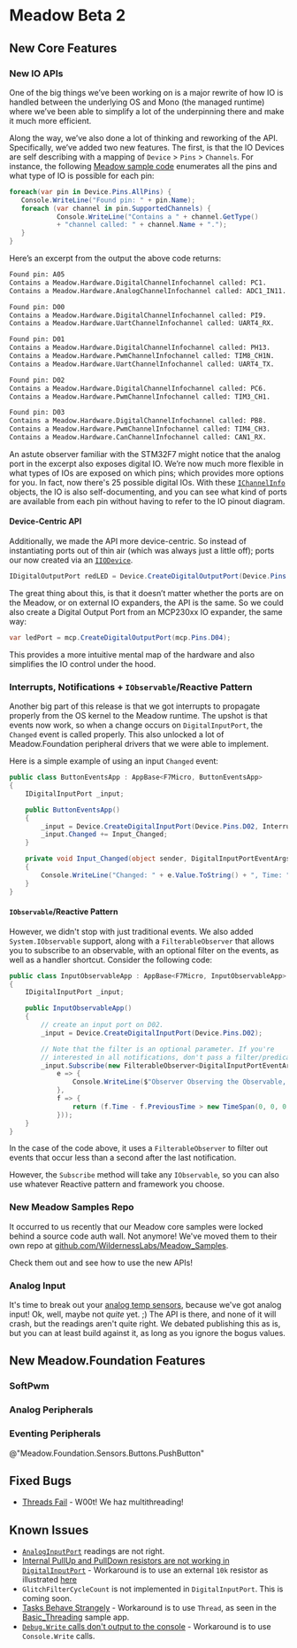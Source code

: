 # Meadow Beta 2

## New Core Features

### New IO APIs

One of the big things we’ve been working on is a major rewrite of how IO is handled between the underlying OS and Mono (the managed runtime) where we’ve been able to simplify a lot of the underpinning there and make it much more efficient. 

Along the way, we’ve also done a lot of thinking and reworking of the API. Specifically, we’ve added two new features. The first, is that the IO Devices are self describing with a mapping of `Device` > `Pins` > `Channels`. For instance, the following [Meadow sample code](https://github.com/WildernessLabs/Meadow_Samples/tree/master/Source/MeadowSamples/GpioInterrogation) enumerates all the pins and what type of IO is possible for each pin:

```csharp
foreach(var pin in Device.Pins.AllPins) {
   Console.WriteLine("Found pin: " + pin.Name);
   foreach (var channel in pin.SupportedChannels) {
            Console.WriteLine("Contains a " + channel.GetType() 
            + "channel called: " + channel.Name + ".");
   }
}
```
Here’s an excerpt from the output the above code returns:

```bash
Found pin: A05
Contains a Meadow.Hardware.DigitalChannelInfochannel called: PC1.
Contains a Meadow.Hardware.AnalogChannelInfochannel called: ADC1_IN11.

Found pin: D00
Contains a Meadow.Hardware.DigitalChannelInfochannel called: PI9.
Contains a Meadow.Hardware.UartChannelInfochannel called: UART4_RX.

Found pin: D01
Contains a Meadow.Hardware.DigitalChannelInfochannel called: PH13.
Contains a Meadow.Hardware.PwmChannelInfochannel called: TIM8_CH1N.
Contains a Meadow.Hardware.UartChannelInfochannel called: UART4_TX.

Found pin: D02
Contains a Meadow.Hardware.DigitalChannelInfochannel called: PC6.
Contains a Meadow.Hardware.PwmChannelInfochannel called: TIM3_CH1.

Found pin: D03
Contains a Meadow.Hardware.DigitalChannelInfochannel called: PB8.
Contains a Meadow.Hardware.PwmChannelInfochannel called: TIM4_CH3.
Contains a Meadow.Hardware.CanChannelInfochannel called: CAN1_RX.
```

An astute observer familiar with the STM32F7 might notice that the analog port in the excerpt also exposes digital IO. We’re now much more flexible in what types of IOs are exposed on which pins; which provides more options for you. In fact, now there's 25 possible digital IOs. With these [`IChannelInfo`](xref:Meadow.Hardware.IChannelInfo) objects, the IO is also self-documenting, and you can see what kind of ports are available from each pin without having to refer to the IO pinout diagram.

#### Device-Centric API

Additionally, we made the API more device-centric. So instead of instantiating ports out of thin air (which was always just a little off); ports our now created via an [`IIODevice`](xref:Meadow.Hardware.IIODevice).

```csharp
IDigitalOutputPort redLED = Device.CreateDigitalOutputPort(Device.Pins.OnboardLEDRed);
```

The great thing about this, is that it doesn’t matter whether the ports are on the Meadow, or on external IO expanders, the API is the same. So we could also create a Digital Output Port from an MCP230xx IO expander, the same way:

```csharp
var ledPort = mcp.CreateDigitalOutputPort(mcp.Pins.D04);
```

This provides a more intuitive mental map of the hardware and also simplifies the IO control under the hood.

### Interrupts, Notifications + `IObservable`/Reactive Pattern

Another big part of this release is that we got interrupts to propagate properly from the OS kernel to the Meadow runtime. The upshot is that events now work, so when a change occurs on `DigitalInputPort`, the `Changed` event is called properly. This also unlocked a lot of Meadow.Foundation peripheral drivers that we were able to implement.

Here is a simple example of using an input `Changed` event:

```csharp
public class ButtonEventsApp : AppBase<F7Micro, ButtonEventsApp>
{
    IDigitalInputPort _input;

    public ButtonEventsApp()
    {
        _input = Device.CreateDigitalInputPort(Device.Pins.D02, InterruptMode.EdgeBoth, debounceDuration: 20);
        _input.Changed += Input_Changed;
    }

    private void Input_Changed(object sender, DigitalInputPortEventArgs e)
    {
        Console.WriteLine("Changed: " + e.Value.ToString() + ", Time: " + e.Time.ToString());
    }
}
```

#### `IObservable`/Reactive Pattern

However, we didn't stop with just traditional events. We also added `System.IObservable` support, along with a `FilterableObserver` that allows you to subscribe to an observable, with an optional filter on the events, as well as a handler shortcut. Consider the following code:

```csharp
public class InputObservableApp : AppBase<F7Micro, InputObservableApp>
{
    IDigitalInputPort _input;

    public InputObservableApp()
    {
        // create an input port on D02. 
        _input = Device.CreateDigitalInputPort(Device.Pins.D02);

        // Note that the filter is an optional parameter. If you're
        // interested in all notifications, don't pass a filter/predicate.
        _input.Subscribe(new FilterableObserver<DigitalInputPortEventArgs>(
            e => {
                Console.WriteLine($"Observer Observing the Observable, Observably speaking, Time: {e.Time.Millisecond}, Value: {e.Value}");
            },
            f => {
                return (f.Time - f.PreviousTime > new TimeSpan(0, 0, 0, 0, 1000));
            }));
    }
}
```

In the case of the code above, it uses a `FilterableObserver` to filter out events that occur less than a second after the last notification.

However, the `Subscribe` method will take any `IObservable`, so you can also use whatever Reactive pattern and framework you choose.

### New Meadow Samples Repo

It occurred to us recently that our Meadow core samples were locked behind a source code auth wall. Not anymore! We've moved them to their own repo at [github.com/WildernessLabs/Meadow_Samples](http://github.com/WildernessLabs/Meadow_Samples).

Check them out and see how to use the new APIs!

### Analog Input

It's time to break out your [analog temp sensors](xref:Meadow.Foundation.Sensors.Temperature.AnalogTemperature), because we've got analog input! Ok, well, maybe not _quite_ yet. ;) The API is there, and none of it will crash, but the readings aren't quite right. We debated publishing this as is, but you can at least build against it, as long as you ignore the bogus values.


## New Meadow.Foundation Features

### SoftPwm

### Analog Peripherals

### Eventing Peripherals

@"Meadow.Foundation.Sensors.Buttons.PushButton"


## Fixed Bugs

* [Threads Fail](https://github.com/WildernessLabs/Meadow_Issues/issues/1) - W00t! We haz multithreading!

## Known Issues

* [`AnalogInputPort`](https://github.com/WildernessLabs/Meadow_Issues/issues/7) readings are not right.
* [Internal PullUp and PullDown resistors are not working in `DigitalInputPort`](https://github.com/WildernessLabs/Meadow_Issues/issues/6) - Workaround is to use an external `10k` resistor as illustrated [here](http://developer.wildernesslabs.co/Hardware/Tutorials/Electronics/Part4/PullUp_PullDown_Resistors/)
* `GlitchFilterCycleCount` is not implemented in `DigitalInputPort`. This is coming soon.
* [Tasks Behave Strangely](https://github.com/WildernessLabs/Meadow_Issues/issues/2) - Workaround is to use `Thread`, as seen in the [Basic_Threading](https://github.com/WildernessLabs/Meadow_Samples/blob/master/Source/MeadowSamples/Basic_Threading/ThreadingApp.cs) sample app.
* [`Debug.Write` calls don't output to the console](https://github.com/WildernessLabs/Meadow_Issues/issues/3) - Workaround is to use `Console.Write` calls.